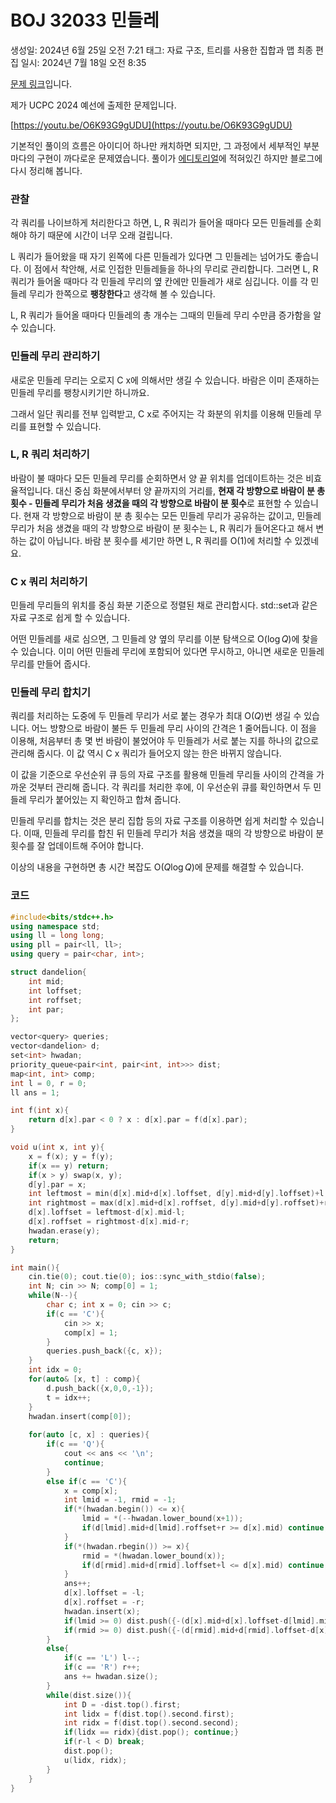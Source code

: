 # BOJ 32033 민들레

생성일: 2024년 6월 25일 오전 7:21
태그: 자료 구조, 트리를 사용한 집합과 맵
최종 편집 일시: 2024년 7월 18일 오전 8:35

[문제 링크](http://boj.kr/32033)입니다.

제가 UCPC 2024 예선에 출제한 문제입니다.

[https://youtu.be/O6K93G9gUDU](https://youtu.be/O6K93G9gUDU)

기본적인 풀이의 흐름은 아이디어 하나만 캐치하면 되지만, 그 과정에서 세부적인 부분마다의 구현이 까다로운 문제였습니다. 풀이가 [에디토리얼](https://github.com/ucpcc/static/blob/main/files/2024/ucpc24-prelim-solutions.pdf)에 적혀있긴 하지만 블로그에 다시 정리해 봅니다.

### 관찰

각 쿼리를 나이브하게 처리한다고 하면, L, R 쿼리가 들어올 때마다 모든 민들레를 순회해야 하기 때문에 시간이 너무 오래 걸립니다.

L 쿼리가 들어왔을 때 자기 왼쪽에 다른 민들레가 있다면 그 민들레는 넘어가도 좋습니다. 이 점에서 착안해, 서로 인접한 민들레들을 하나의 무리로 관리합니다. 그러면 L, R 쿼리가 들어올 때마다 각 민들레 무리의 옆 칸에만 민들레가 새로 심깁니다. 이를 각 민들레 무리가 한쪽으로 **팽창한다**고 생각해 볼 수 있습니다.

L, R 쿼리가 들어올 때마다 민들레의 총 개수는 그때의 민들레 무리 수만큼 증가함을 알 수 있습니다.

### 민들레 무리 관리하기

새로운 민들레 무리는 오로지 C x에 의해서만 생길 수 있습니다. 바람은 이미 존재하는 민들레 무리를 팽창시키기만 하니까요.

그래서 일단 쿼리를 전부 입력받고, C x로 주어지는 각 화분의 위치를 이용해 민들레 무리를 표현할 수 있습니다.

### L, R 쿼리 처리하기

바람이 불 때마다 모든 민들레 무리를 순회하면서 양 끝 위치를 업데이트하는 것은 비효율적입니다. 대신 중심 화분에서부터 양 끝까지의 거리를, **현재 각 방향으로 바람이 분 총 횟수 - 민들레 무리가 처음 생겼을 때의 각 방향으로 바람이 분 횟수**로 표현할 수 있습니다. 현재 각 방향으로 바람이 분 총 횟수는 모든 민들레 무리가 공유하는 값이고, 민들레 무리가 처음 생겼을 때의 각 방향으로 바람이 분 횟수는 L, R 쿼리가 들어온다고 해서 변하는 값이 아닙니다. 바람 분 횟수를 세기만 하면 L, R 쿼리를 O(1)에 처리할 수 있겠네요.

### C x 쿼리 처리하기

민들레 무리들의 위치를 중심 화분 기준으로 정렬된 채로 관리합시다. std::set과 같은 자료 구조로 쉽게 할 수 있습니다.

어떤 민들레를 새로 심으면, 그 민들레 양 옆의 무리를 이분 탐색으로 $\mathrm{O}(\log Q)$에 찾을 수 있습니다.  이미 어떤 민들레 무리에 포함되어 있다면 무시하고, 아니면 새로운 민들레 무리를 만들어 줍시다.

### 민들레 무리 합치기

쿼리를 처리하는 도중에 두 민들레 무리가 서로 붙는 경우가 최대 $\mathrm{O}(Q)$번 생길 수 있습니다. 어느 방향으로 바람이 불든 두 민들레 무리 사이의 간격은 1 줄어듭니다. 이 점을 이용해, 처음부터 총 몇 번 바람이 불었어야 두 민들레가 서로 붙는 지를 하나의 값으로 관리해 줍시다. 이 값 역시 C x 쿼리가 들어오지 않는 한은 바뀌지 않습니다.

이 값을 기준으로 우선순위 큐 등의 자료 구조를 활용해 민들레 무리들 사이의 간격을 가까운 것부터 관리해 줍니다. 각 쿼리를 처리한 후에, 이 우선순위 큐를 확인하면서 두 민들레 무리가 붙어있는 지 확인하고 합쳐 줍니다.

민들레 무리를 합치는 것은 분리 집합 등의 자료 구조를 이용하면 쉽게 처리할 수 있습니다. 이때, 민들레 무리를 합친 뒤 민들레 무리가 처음 생겼을 때의 각 방향으로 바람이 분 횟수를 잘 업데이트해 주어야 합니다.

이상의 내용을 구현하면 총 시간 복잡도 $\mathrm{O}(Q \log Q)$에 문제를 해결할 수 있습니다.

### **코드**

```cpp
#include<bits/stdc++.h>
using namespace std;
using ll = long long;
using pll = pair<ll, ll>;
using query = pair<char, int>;

struct dandelion{
	int mid;
	int loffset;
	int roffset;
	int par;
};

vector<query> queries;
vector<dandelion> d;
set<int> hwadan;
priority_queue<pair<int, pair<int, int>>> dist;
map<int, int> comp;
int l = 0, r = 0;
ll ans = 1;

int f(int x){
	return d[x].par < 0 ? x : d[x].par = f(d[x].par);
}

void u(int x, int y){
	x = f(x); y = f(y);
	if(x == y) return;
	if(x > y) swap(x, y);
	d[y].par = x;
	int leftmost = min(d[x].mid+d[x].loffset, d[y].mid+d[y].loffset)+l;
	int rightmost = max(d[x].mid+d[x].roffset, d[y].mid+d[y].roffset)+r;
	d[x].loffset = leftmost-d[x].mid-l;
	d[x].roffset = rightmost-d[x].mid-r;
	hwadan.erase(y);
	return;
}

int main(){
	cin.tie(0); cout.tie(0); ios::sync_with_stdio(false);
	int N; cin >> N; comp[0] = 1;
	while(N--){
		char c; int x = 0; cin >> c;
		if(c == 'C'){
			cin >> x;
			comp[x] = 1;
		}
		queries.push_back({c, x});
	}
	int idx = 0;
	for(auto& [x, t] : comp){
		d.push_back({x,0,0,-1});
		t = idx++;
	}
	hwadan.insert(comp[0]);
	
	for(auto [c, x] : queries){
		if(c == 'Q'){
			cout << ans << '\n';
			continue;
		}
		else if(c == 'C'){
			x = comp[x];
			int lmid = -1, rmid = -1;
			if(*(hwadan.begin()) <= x){
				lmid = *(--hwadan.lower_bound(x+1));
				if(d[lmid].mid+d[lmid].roffset+r >= d[x].mid) continue;
			}
			if(*(hwadan.rbegin()) >= x){
				rmid = *(hwadan.lower_bound(x));
				if(d[rmid].mid+d[rmid].loffset+l <= d[x].mid) continue;
			}
			ans++;
			d[x].loffset = -l;
			d[x].roffset = -r;
			hwadan.insert(x);
			if(lmid >= 0) dist.push({-(d[x].mid+d[x].loffset-d[lmid].mid-d[lmid].roffset-1),{lmid, x}});
			if(rmid >= 0) dist.push({-(d[rmid].mid+d[rmid].loffset-d[x].mid-d[x].roffset-1),{x, rmid}});
		}
		else{
			if(c == 'L') l--;
			if(c == 'R') r++;
			ans += hwadan.size();
		}
		while(dist.size()){
			int D = -dist.top().first;
			int lidx = f(dist.top().second.first);
			int ridx = f(dist.top().second.second);
			if(lidx == ridx){dist.pop(); continue;}
			if(r-l < D) break;
			dist.pop();
			u(lidx, ridx);
		}
	}
}
```